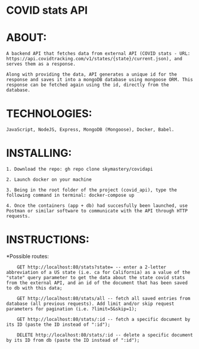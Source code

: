 # COVID stats API

# ABOUT:

    A backend API that fetches data from external API (COVID stats - URL: https://api.covidtracking.com/v1/states/{state}/current.json), and serves them as a response.
    
    Along with providing the data, API generates a unique id for the response and saves it into a mongoDB database using mongoose ORM. This response can be fetched again using the id, directly from the database.

# TECHNOLOGIES:

    JavaScript, NodeJS, Express, MongoDB (Mongoose), Docker, Babel.
    
# INSTALLING:

    1. Download the repo: gh repo clone skymastery/covidapi
    
    2. Launch docker on your machine
    
    3. Being in the root folder of the project (covid_api), type the following command in terminal: docker-compose up
    
    4. Once the containers (app + db) had succesfully been launched, use Postman or similar software to communicate with the API through HTTP requests.
    


# INSTRUCTIONS:

   *Possible routes:
    
        GET http://localhost:80/stats?state= -- enter a 2-letter abbreviation of a US state (i.e. ca for California) as a value of the "state" query parameter to get the data about the state covid stats from the external API, and an id of the document that has been saved to db with this data;
        
        GET http://localhost:80/stats/all -- fetch all saved entries from database (all previous requests). Add limit and/or skip request parameters for pagination (i.e. ?limit=5&skip=1);
        
        GET http://localhost:80/stats/:id -- fetch a specific document by its ID (paste the ID instead of ":id");
        
        DELETE http://localhost:80/stats/:id -- delete a specific document by its ID from db (paste the ID instead of ":id");
